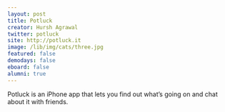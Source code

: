 ```yaml
---
layout: post
title: Potluck
creator: Hursh Agrawal
twitter: potluck
site: http://potluck.it
image: /lib/img/cats/three.jpg
featured: false
demodays: false
eboard: false
alumni: true
---
```

Potluck is an iPhone app that lets you find out what’s going on and chat about it with friends.